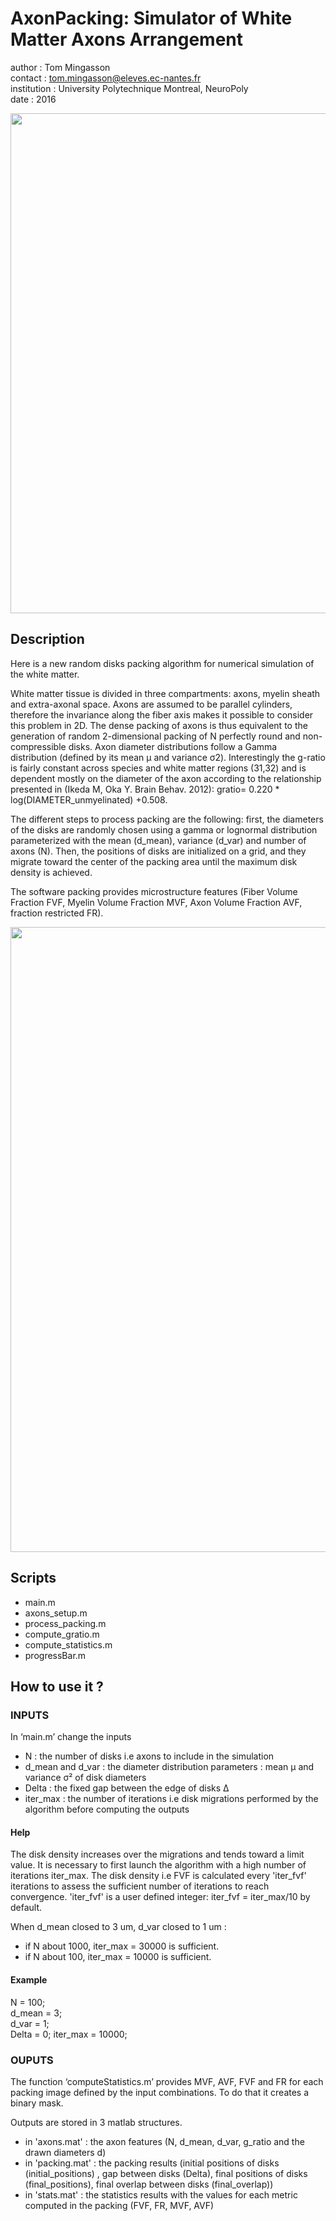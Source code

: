 
# AxonPacking: Simulator of White Matter Axons Arrangement

author : Tom Mingasson    
contact : tom.mingasson@eleves.ec-nantes.fr          
institution : University Polytechnique Montreal, NeuroPoly   
date : 2016 

<img src="https://github.com/neuropoly/axonpacking/blob/master/img1.jpeg" width="800px" align="center" />

## Description 

Here is  a new random disks packing algorithm for numerical simulation of the white matter. 

White matter tissue is divided in three compartments:  axons, myelin sheath and extra-axonal space. Axons are assumed to be parallel cylinders, therefore the invariance along the fiber axis makes it possible to consider this problem in 2D. The dense packing of axons is thus equivalent to the generation of random 2-dimensional packing of N perfectly round and non-compressible disks. Axon diameter distributions follow a Gamma distribution (defined by its mean µ and variance σ2). Interestingly the g-ratio is fairly constant across species and white matter regions (31,32) and is dependent mostly on the diameter of the axon according to the relationship presented in (Ikeda M, Oka Y. Brain Behav. 2012):  gratio= 0.220 * log(DIAMETER_unmyelinated) +0.508. 

The different steps to process packing are the following: first, the diameters of the disks are randomly chosen using a gamma or lognormal distribution parameterized with the mean (d_mean), variance (d_var) and number of axons (N).  Then, the positions of disks are initialized on a grid, and they migrate toward the center of the packing area until the maximum disk density is achieved. 


The software packing provides microstructure features (Fiber Volume Fraction FVF, Myelin Volume Fraction MVF, Axon Volume Fraction AVF, fraction restricted FR).

<img src="https://github.com/neuropoly/axonpacking/blob/master/img2.jpeg" width="1000px" align="middle" />

## Scripts

- main.m
- axons_setup.m
- process_packing.m
- compute_gratio.m
- compute_statistics.m
- progressBar.m

## How to use it ?

### INPUTS
In ‘main.m’ change the inputs

- N : the number of disks i.e axons to include in the simulation
- d_mean and d_var : the diameter distribution parameters : mean µ and variance σ² of disk diameters 
- Delta : the fixed gap between the edge of disks Δ 
- iter_max : the number of iterations i.e disk migrations performed by the algorithm before computing the outputs 

#### Help 	
The disk density increases over the migrations and tends toward a limit value. It is necessary to first launch the algorithm with a high number of iterations iter_max. The disk density i.e FVF is calculated every 'iter_fvf' iterations to assess the sufficient number of iterations to reach convergence. 'iter_fvf' is a user defined integer: iter_fvf = iter_max/10 by default. 

When d_mean closed to 3 um, d_var  closed to 1 um : 
 - if N about 1000, iter_max = 30000 is sufficient. 
 - if N about 100, iter_max = 10000 is sufficient. 

#### Example  	
N = 100;            
d_mean = 3;         
d_var  = 1;        
Delta  = 0; 
iter_max = 10000;                            

### OUPUTS
The function ‘computeStatistics.m’ provides MVF, AVF, FVF and FR for each packing image defined by the input combinations. To do that it creates a binary mask.

Outputs are stored in 3 matlab  structures. 

- in 'axons.mat' :  the axon features (N, d_mean, d_var, g_ratio and the drawn diameters d)
- in 'packing.mat' : the packing results (initial positions of disks (initial_positions) , gap between disks (Delta), final positions of disks (final_positions), final overlap between disks (final_overlap))
- in 'stats.mat' : the statistics results with the values for each metric computed in the packing (FVF, FR, MVF, AVF) 


